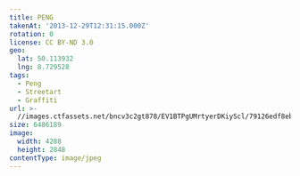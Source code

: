 ```yaml
---
title: PENG
takenAt: '2013-12-29T12:31:15.000Z'
rotation: 0
license: CC BY-ND 3.0
geo:
  lat: 50.113932
  lng: 8.729528
tags:
  - Peng
  - Streetart
  - Graffiti
url: >-
  //images.ctfassets.net/bncv3c2gt878/EV1BTPgUMrtyerDKiyScl/79126edf8ebdefeeb0e0f25a7a5c2f22/peng_11625363633_o
size: 6486189
image:
  width: 4288
  height: 2848
contentType: image/jpeg
---
```


